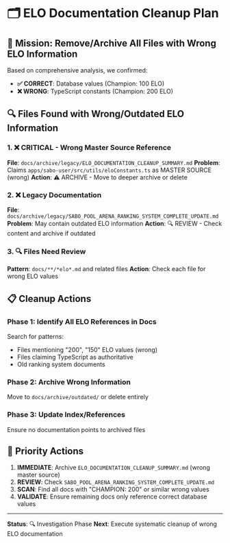 # 🗂️ ELO Documentation Cleanup Plan

## 🎯 Mission: Remove/Archive All Files with Wrong ELO Information

Based on comprehensive analysis, we confirmed:
- **✅ CORRECT**: Database values (Champion: 100 ELO)
- **❌ WRONG**: TypeScript constants (Champion: 200 ELO)

## 🔍 Files Found with Wrong/Outdated ELO Information

### 1. ❌ **CRITICAL - Wrong Master Source Reference**
**File**: `docs/archive/legacy/ELO_DOCUMENTATION_CLEANUP_SUMMARY.md`
**Problem**: Claims `apps/sabo-user/src/utils/eloConstants.ts` as MASTER SOURCE (wrong)
**Action**: ⚠️ ARCHIVE - Move to deeper archive or delete

### 2. ❌ **Legacy Documentation** 
**File**: `docs/archive/legacy/SABO_POOL_ARENA_RANKING_SYSTEM_COMPLETE_UPDATE.md`
**Problem**: May contain outdated ELO information
**Action**: 🔍 REVIEW - Check content and archive if outdated

### 3. 🔍 **Files Need Review**
**Pattern**: `docs/**/*elo*.md` and related files
**Action**: Check each file for wrong ELO values

## 📋 Cleanup Actions

### Phase 1: Identify All ELO References in Docs
Search for patterns:
- Files mentioning "200", "150" ELO values (wrong)
- Files claiming TypeScript as authoritative
- Old ranking system documents

### Phase 2: Archive Wrong Information
Move to `docs/archive/outdated/` or delete entirely

### Phase 3: Update Index/References
Ensure no documentation points to archived files

## 🚨 Priority Actions

1. **IMMEDIATE**: Archive `ELO_DOCUMENTATION_CLEANUP_SUMMARY.md` (wrong master source)
2. **REVIEW**: Check `SABO_POOL_ARENA_RANKING_SYSTEM_COMPLETE_UPDATE.md`
3. **SCAN**: Find all docs with "CHAMPION: 200" or similar wrong values
4. **VALIDATE**: Ensure remaining docs only reference correct database values

---

**Status**: 🔍 Investigation Phase
**Next**: Execute systematic cleanup of wrong ELO documentation
